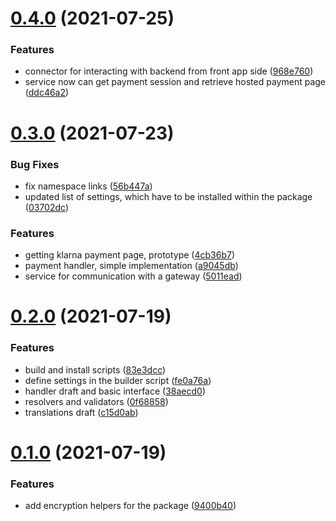 # [0.4.0](https://github.com/alroniks/mspKlarna/compare/v0.3.0...v0.4.0) (2021-07-25)


### Features

* connector for interacting with backend from front app side ([968e760](https://github.com/alroniks/mspKlarna/commit/968e76083ad37b259e3bccdf8d1fedb14f193216))
* service now can get payment session and retrieve hosted payment page ([ddc46a2](https://github.com/alroniks/mspKlarna/commit/ddc46a29b010f0ca3ed53ecd2c47ced06360770b))



# [0.3.0](https://github.com/alroniks/mspKlarna/compare/v0.2.0...v0.3.0) (2021-07-23)


### Bug Fixes

* fix namespace links ([56b447a](https://github.com/alroniks/mspKlarna/commit/56b447af116c9c6f486fd0b7e3bfad33a4291123))
* updated list of settings, which have to be installed within the package ([03702dc](https://github.com/alroniks/mspKlarna/commit/03702dcb99a012c559dccb37266494ec21370f35))


### Features

* getting klarna payment page, prototype ([4cb36b7](https://github.com/alroniks/mspKlarna/commit/4cb36b718bcdb97e28a15cb4f4a8dd8726c908f8))
* payment handler, simple implementation ([a9045db](https://github.com/alroniks/mspKlarna/commit/a9045db8bfc27892705a1da0b9853af363f740f7))
* service for communication with a gateway ([5011ead](https://github.com/alroniks/mspKlarna/commit/5011ead74d192638be9ddf68ef6399112f899c35))



# [0.2.0](https://github.com/alroniks/mspKlarna/compare/v0.1.0...v0.2.0) (2021-07-19)


### Features

* build and install scripts ([83e3dcc](https://github.com/alroniks/mspKlarna/commit/83e3dccac8b2652648c301bd9e482e304f0a8115))
* define settings in the builder script ([fe0a76a](https://github.com/alroniks/mspKlarna/commit/fe0a76a36f8f2cd7717d0fe54bf0069bcd81e1fd))
* handler draft and basic interface ([38aecd0](https://github.com/alroniks/mspKlarna/commit/38aecd069f7248b214056a7e905472763f2cb7a9))
* resolvers and validators ([0f68858](https://github.com/alroniks/mspKlarna/commit/0f6885803a76ce37e04d3b8066b8f27f9b8e2a1a))
* translations draft ([c15d0ab](https://github.com/alroniks/mspKlarna/commit/c15d0abaf712b6b23aa0d977d4bb60750fb6a9cb))



# [0.1.0](https://github.com/alroniks/mspKlarna/compare/9400b40883967eb840c6bf0126c8f083c03e6249...v0.1.0) (2021-07-19)


### Features

* add encryption helpers for the package ([9400b40](https://github.com/alroniks/mspKlarna/commit/9400b40883967eb840c6bf0126c8f083c03e6249))



